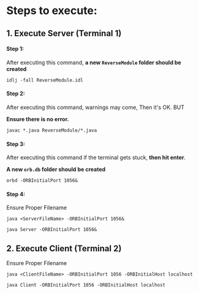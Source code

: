 # Steps to execute:

## 1. Execute Server (Terminal 1)

#### Step 1: 

After executing this command, **a new `ReverseModule` folder should be created**

    idlj -fall ReverseModule.idl


#### Step 2:

After executing this command, warnings may come, Then it's OK. BUT 

**Ensure there is no error.**

    javac *.java ReverseModule/*.java

#### Step 3:

After executing this command if the terminal gets stuck, **then hit enter**.

**A new `orb.db` folder should be created**

    orbd -ORBInitialPort 1056&

#### Step 4:

Ensure Proper Filename

`java <ServerFileName> -ORBInitialPort 1056&`

    java Server -ORBInitialPort 1056& 


## 2. Execute Client (Terminal 2)

Ensure Proper Filename

`java <ClientFileName> -ORBInitialPort 1056 -ORBInitialHost localhost`

    java Client -ORBInitialPort 1056 -ORBInitialHost localhost
